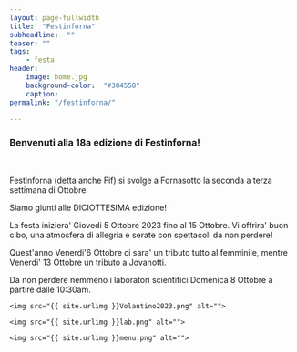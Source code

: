 ```yaml
---
layout: page-fullwidth
title:  "Festinforna"
subheadline:  ""
teaser: ""
tags:
    - festa
header:
    image: home.jpg
    background-color:  "#304558"
    caption: 
permalink: "/festinforna/"
    
---
```

### Benvenuti alla 18a edizione di Festinforna!
<br/>

Festinforna (detta anche Fif) si svolge a Fornasotto la seconda a terza settimana di Ottobre. 

Siamo giunti alle DICIOTTESIMA edizione!

La festa iniziera' Giovedi 5 Ottobre 2023 fino al 15 Ottobre. Vi offrira' buon cibo, una atmosfera di allegria e serate con spettacoli da non perdere!

Quest'anno Venerdi'6 Ottobre ci sara' un tributo tutto al femminile, mentre Venerdi' 13 Ottobre un tributo a Jovanotti.

Da non perdere nemmeno i laboratori scientifici Domenica 8 Ottobre a partire dalle 10:30am. 



<div class="row">
    
    <img src="{{ site.urlimg }}Volantino2023.png" alt="">
    
</div><!-- /.row -->

<div class="row">
    
    <img src="{{ site.urlimg }}lab.png" alt="">
    
</div><!-- /.row -->

<div class="row">
    
    <img src="{{ site.urlimg }}menu.png" alt="">
    
</div><!-- /.row -->

